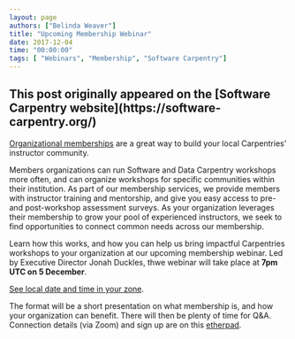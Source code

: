 ```yaml
---
layout: page
authors: ["Belinda Weaver"]
title: "Upcoming Membership Webinar"
date: 2017-12-04
time: "00:00:00"
tags: [ "Webinars", "Membership", "Software Carpentry"]
---
```


<h2>This post originally appeared on the [Software Carpentry website](https://software-carpentry.org/)</h2>

[Organizational memberships](https://software-carpentry.org/membership/) are a great way to build your local Carpentries' instructor community.

Members organizations can run Software and Data Carpentry workshops more often, and can organize workshops for specific communities within their institution. 
As part of our membership services, we provide members with instructor training and mentorship, and give you easy access to pre- and post-workshop assessment surveys. 
As your organization leverages their membership to grow your pool of experienced instructors, we seek to find opportunities to 
connect common needs across our membership.

Learn how this works, and how you can help us bring impactful Carpentries workshops to your organization at our upcoming membership 
webinar. Led by Executive Director Jonah Duckles, thwe webinar will take place at **7pm UTC on 5 December**. 

[See local date and time in your zone](https://www.timeanddate.com/worldclock/fixedtime.html?msg=Carpentries+Membership+Webinar&iso=20171205T19&p1=1440&ah=1). 

The format will be a short presentation on what membership is, and how your organization can benefit. There will then be plenty of time for Q&A. Connection details (via Zoom) and sign up are on this [etherpad](http://pad.software-carpentry.org/membership-webinars).
